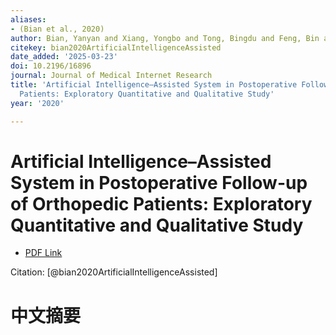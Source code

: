 ```yaml
---
aliases:
- (Bian et al., 2020)
author: Bian, Yanyan and Xiang, Yongbo and Tong, Bingdu and Feng, Bin and Weng, Xisheng
citekey: bian2020ArtificialIntelligenceAssisted
date_added: '2025-03-23'
doi: 10.2196/16896
journal: Journal of Medical Internet Research
title: 'Artificial Intelligence–Assisted System in Postoperative Follow-up of Orthopedic
  Patients: Exploratory Quantitative and Qualitative Study'
year: '2020'

---
```

# Artificial Intelligence–Assisted System in Postoperative Follow-up of Orthopedic Patients: Exploratory Quantitative and Qualitative Study
- [PDF Link](zotero://open-pdf/library/items/GG49U476)

Citation: [@bian2020ArtificialIntelligenceAssisted]

# 中文摘要
